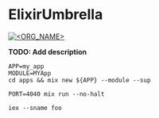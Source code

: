 # ElixirUmbrella

[![<ORG_NAME>](https://circleci.com/gh/chechiachang/elixir-umbrella.svg?style=svg)](<LINK>)


**TODO: Add description**

```
APP=my_app
MODULE=MYApp
cd apps && mix new ${APP} --module --sup
```

```
PORT=4040 mix run --no-halt
```

```
iex --sname foo
```
